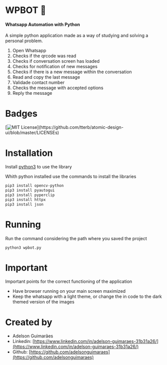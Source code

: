 # WPBOT 🤖
#### Whatsapp Automation with Python

A simple python application made as a way of studying and solving a personal problem.

1. Open Whatsapp 
2. Checks if the qrcode was read
3. Checks if conversation screen has loaded
4. Checks for notification of new messages
5. Checks if there is a new message within the conversation
6. Read and copy the last message
7. Validade contact number
8. Checks the message with accepted options
9. Reply the message


# Badges
[![MIT License](https://img.shields.io/apm/l/atomic-design-ui.svg?)](https://github.com/tterb/atomic-design-ui/blob/master/LICENSEs)

# Installation

Install [python3](https://www.python.org/downloads/) to use the library

Whith python installed use the commands to install the libraries
```bash
pip3 install opencv-python
pip3 install pyautogui
pip3 install pyperclip
pip3 install httpx
pip3 install json
```
# Running

Run the command considering the path where you saved the project

```bash
python3 wpbot.py
```

# Important

Important points for the correct functioning of the application

* Have browser running on your main screen maximized
* Keep the whatsapp with a light theme, or change the in code to the dark themed version of the images

# Created by

* Adelson Guimarães
* Linkedin: [https://www.linkedin.com/in/adelson-guimaraes-31b31a26/](https://www.linkedin.com/in/adelson-guimaraes-31b31a26/)
* Github: [https://github.com/adelsonguimaraes](https://github.com/adelsonguimaraes)